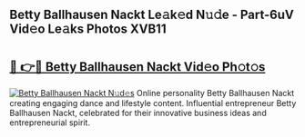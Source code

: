 ## Betty Ballhausen Nackt Le𝚊k𝚎d N𝚞𝚍e - Part-6uV Vid𝚎o Le𝚊ks Photos XVB11

# <h2><a href="http://fbaw6w7.evod.top/?m=Betty+Ballhausen+Nackt">🔗 👉🔴 Betty Ballhausen Nackt Vid𝚎o Ph𝚘t𝚘s</a></h2>

[![Betty Ballhausen Nackt N𝚞d𝚎s](https://i.imgur.com/8V9OHl7.gif)](http://fbaw6w7.evod.top/?m=Betty+Ballhausen+Nackt)
Online personality Betty Ballhausen Nackt creating engaging dance and lifestyle content. Influential entrepreneur Betty Ballhausen Nackt, celebrated for their innovative business ideas and entrepreneurial spirit. 
